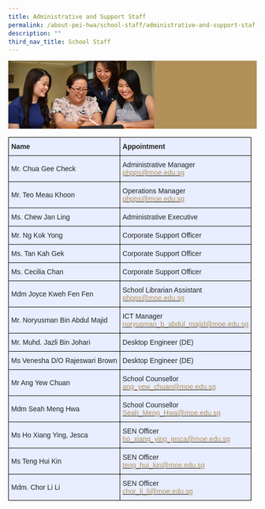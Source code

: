 ```yaml
---
title: Administrative and Support Staff
permalink: /about-pei-hwa/school-staff/administrative-and-support-staff/
description: ""
third_nav_title: School Staff
---
```

![](/images/Website%20Banners%20Subpage/948x260%20masterhead%20-%20About%20Pei%20Hwa4.jpg)
<style type="text/css">
.tg  {border-collapse:collapse;border-spacing:0;}
.tg td{border-color:black;border-style:solid;border-width:1px;font-family:Arial, sans-serif;font-size:14px;
  overflow:hidden;padding:10px 5px;word-break:normal;}
.tg th{border-color:black;border-style:solid;border-width:1px;font-family:Arial, sans-serif;font-size:14px;
  font-weight:normal;overflow:hidden;padding:10px 5px;word-break:normal;}
.tg .tg-vqm8{background-color:#E8EDFF;color:#222;text-align:left;vertical-align:top}
.tg .tg-u05r{background-color:#E8EDFF;color:#222;font-weight:bold;text-align:left;vertical-align:top}
.tg .tg-lr6o{background-color:#E8EDFF;color:#222;text-align:left;vertical-align:middle}
</style>
<table class="tg">
<thead>
  <tr>
    <th class="tg-u05r">Name</th>
    <th class="tg-u05r">Appointment</th>
  </tr>
</thead>
<tbody>
  <tr>
    <td class="tg-lr6o"><span style="color:#222">Mr. Chua Gee Check</span><br></td>
    <td class="tg-vqm8"><span style="background-color:initial">Administrative Manager</span><br><a href="mailto:phpps@moe.edu.sg"><span style="text-decoration:none;color:#B29059">phpps@moe.edu.sg</span></a></td>
  </tr>
  <tr>
    <td class="tg-lr6o"><span style="color:#222">Mr. Teo Meau Khoon</span><br></td>
    <td class="tg-vqm8">Operations Manager<br><a href="mailto:phpps@moe.edu.sg"><span style="text-decoration:none;color:#B29059">phpps@moe.edu.sg</span></a></td>
  </tr>
  <tr>
    <td class="tg-lr6o"><span style="color:#222">Ms. Chew Jan Ling</span></td>
    <td class="tg-lr6o"><span style="color:#222">Administrative Executive </span></td>
  </tr>
  <tr>
    <td class="tg-lr6o"><span style="color:#222">Mr. Ng Kok Yong</span><br></td>
    <td class="tg-lr6o"><span style="color:#222">Corporate Support Officer</span><br></td>
  </tr>
  <tr>
    <td class="tg-lr6o"><span style="color:#222">Ms. Tan Kah Gek</span><br></td>
    <td class="tg-lr6o"><span style="color:#222">Corporate Support Officer</span><br></td>
  </tr>
	  <tr>
    <td class="tg-lr6o"><span style="color:#222">Ms. Cecilia Chan</span><br></td>
    <td class="tg-lr6o"><span style="color:#222">Corporate Support Officer</span><br></td>
  </tr>
  <tr>
    <td class="tg-lr6o"><span style="color:#222">Mdm Joyce Kweh Fen Fen</span></td>
    <td class="tg-lr6o"><span style="color:#222">School Librarian Assistant</span><br><a href="mailto:phpps@moe.edu.sg"><span style="text-decoration:none;color:#B29059">phpps@moe.edu.sg</span></a></td>
  </tr>
  <tr>
    <td class="tg-lr6o"><span style="color:#222">Mr. Noryusman Bin Abdul Majid</span><br></td>
    <td class="tg-vqm8">ICT Manager<br><a href="mailto:noryusman_b_abdul_majid@moe.edu.sg"><span style="text-decoration:none;color:#B29059">noryusman_b_abdul_majid@moe.edu.sg</span></a></td>
  </tr>
  <tr>
    <td class="tg-lr6o"><span style="color:#222">Mr. Muhd. Jazli Bin Johari</span><br></td>
    <td class="tg-lr6o"><span style="color:#222">Desktop Engineer (DE)</span><br></td>
  </tr>
  <tr>
    <td class="tg-lr6o"><span style="color:#222">Ms Venesha D/O Rajeswari Brown</span></td>
    <td class="tg-lr6o"><span style="color:#222"> Desktop Engineer (DE)</span></td>
  </tr>
  <tr>
    <td class="tg-lr6o"><span style="color:#222"> Mr Ang Yew Chuan</span></td>
    <td class="tg-lr6o"><span style="color:#222"> School Counsellor</span><br><a href="mailto:ang_yew_chuan@moe.edu.sg"><span style="text-decoration:none;color:#B29059">ang_yew_chuan@moe.edu.sg</span></a></td>
  </tr>
  <tr>
    <td class="tg-lr6o"><span style="color:#222">Mdm Seah Meng Hwa</span></td>
    <td class="tg-lr6o"><span style="color:#222">School Counsellor</span><br><a href="mailto:Seah_Meng_Hwa@moe.edu.sg"><span style="text-decoration:none;color:#B29059">Seah_Meng_Hwa@moe.edu.sg</span></a><br></td>
  </tr>
  <tr>
    <td class="tg-lr6o"><span style="color:#222"> Ms Ho Xiang Ying, Jesca</span><br></td>
    <td class="tg-vqm8">SEN Officer<br><a href="mailto:ho_xiang_ying_jesca@moe.edu.sg"><span style="text-decoration:none;color:#B29059">ho_xiang_ying_jesca@moe.edu.sg</span></a></td>
  </tr>
  <tr>
    <td class="tg-lr6o"><span style="color:#222">Ms Teng Hui Kin</span><br></td>
    <td class="tg-vqm8">SEN Officer<br><a href="mailto:teng_hui_kin@moe.edu.sg"><span style="text-decoration:none;color:#B29059">teng_hui_kin@moe.edu.sg</span></a></td>
  </tr>
  <tr>
    <td class="tg-lr6o"><span style="color:#222"> Mdm. Chor Li Li</span></td>
    <td class="tg-lr6o"><span style="color:#222"> SEN Officer</span><br><a href="mailto:chor_li_li@moe.edu.sg"><span style="text-decoration:none;color:#B29059">chor_li_li@moe.edu.sg</span></a></td>
  </tr>
</tbody>
</table>